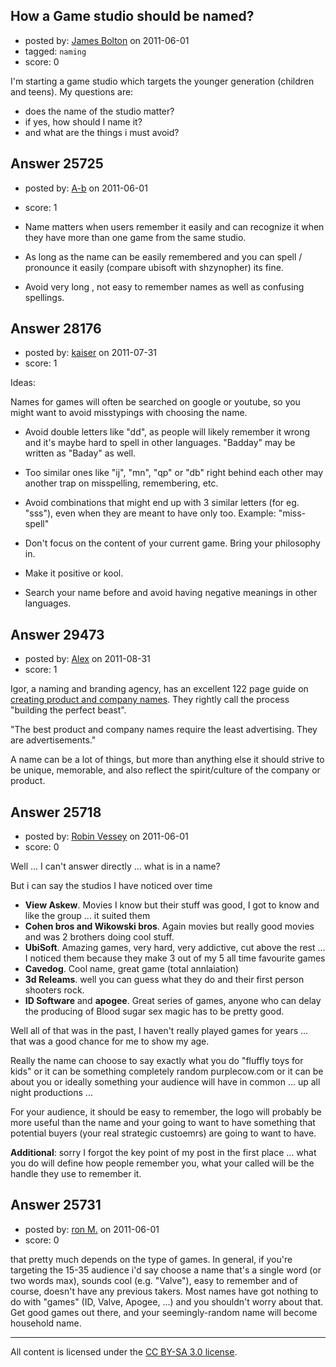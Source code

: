 ## How a Game studio should be named?

- posted by: [James Bolton](https://stackexchange.com/users/-1/10951-james-bolton) on 2011-06-01
- tagged: `naming`
- score: 0

I'm starting a game studio which targets the younger generation (children and teens).
My questions are: 

- does the name of the studio matter?
- if yes, how should I name it?
- and what are the things i must avoid?


## Answer 25725

- posted by: [A-b](https://stackexchange.com/users/-1/10721-a-b) on 2011-06-01
- score: 1

 - Name matters when users remember it easily and can recognize it when they have more than one game from the same studio.
 - As long as the name can be easily remembered and you can spell / pronounce it easily (compare ubisoft with shzynopher)  its fine. 
 - Avoid very long , not easy to remember names as well as confusing spellings. 


## Answer 28176

- posted by: [kaiser](https://stackexchange.com/users/-1/12356-kaiser) on 2011-07-31
- score: 1

Ideas:

Names for games will often be searched on google or youtube, so you might want to avoid misstypings with choosing the name.

* Avoid double letters like "dd", as people will likely remember it wrong and it's maybe hard to spell in other languages. "Badday" may be written as "Baday" as well.
* Too similar ones like "ij", "mn", "qp" or "db" right behind each other may another trap on misspelling, remembering, etc.
* Avoid combinations that might end up with 3 similar letters (for eg. "sss"), even when they are meant to have only too. Example: "miss-spell"

* Don't focus on the content of your current game. Bring your philosophy in.
* Make it positive or kool.

* Search your name before and avoid having negative meanings in other languages.


## Answer 29473

- posted by: [Alex](https://stackexchange.com/users/-1/12744-alex) on 2011-08-31
- score: 1

<p>Igor, a naming and branding agency, has an excellent 122 page guide on <a href="http://www.igorinternational.com/process/naming-guide-product-company-names.php" rel="nofollow">creating product and company names</a>. They rightly call the process "building the perfect beast".</p>

<p>"The best product and company names require the least advertising. They are
advertisements."</p>

<p>A name can be a lot of things, but more than anything else it should strive to be unique, memorable, and also reflect the spirit/culture of the company or product.</p>



## Answer 25718

- posted by: [Robin Vessey](https://stackexchange.com/users/-1/984-robin-vessey) on 2011-06-01
- score: 0

Well ... I can't answer directly ... what is in a name?

But i can say the studios I have noticed over time

 - **View Askew**. Movies I know but their stuff was good, I got to know and like the group ... it suited them
 - **Cohen bros and Wikowski bros**. Again movies but really good movies and was 2 brothers doing cool stuff.
 - **UbiSoft**. Amazing games, very hard, very addictive, cut above the rest ... I noticed them because they make 3 out of my 5 all time favourite games
 - **Cavedog**. Cool name, great game (total annlaiation)
 - **3d Releams**. well you can guess what they do and their first person shooters rock. 
 - **ID Software** and **apogee**. Great series of games, anyone who can delay the producing of Blood sugar sex magic has to be pretty good.

Well all of that was in the past, I haven't really played games for years ... that was a good chance for me to show my age.

Really the name can choose to say exactly what you do "fluffly toys for kids" or it can be something completely random purplecow.com or it can be about you or ideally something your audience will have in common ... up all night productions ...

For your audience, it should be easy to remember, the logo will probably be more useful than the name and your going to want to have something that potential buyers (your real strategic custoemrs) are going to want to have.

**Additional**: sorry I forgot the key point of my post in the first place ... what you do will define how people remember you, what your called will be the handle they use to remember it. 


## Answer 25731

- posted by: [ron M.](https://stackexchange.com/users/-1/2122-ron-m) on 2011-06-01
- score: 0

that pretty much depends on the type of games. In general, if you're targeting the 15-35 audience i'd say choose a name that's a single word (or two words max), sounds cool (e.g. "Valve"), easy to remember and of course, doesn't have any previous takers. Most names have got nothing to do with "games" (ID, Valve, Apogee, ...) and you shouldn't worry about that. Get good games out there, and your seemingly-random name will become household name.



---

All content is licensed under the [CC BY-SA 3.0 license](https://creativecommons.org/licenses/by-sa/3.0/).
